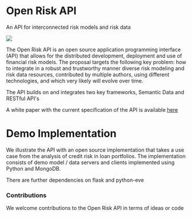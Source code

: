 # Open Risk API
An API for interconnected risk models and risk data

![](https://github.com/open-risk/Open_Risk_API/blob/master/Architecture.png)

The Open Risk API is an open source application programming interface (API) that allows for the distributed development, deployment and use of financial risk models. The proposal targets the following key problem: how to integrate in a robust and trustworthy manner diverse risk modeling and risk data resources, contributed by multiple authors, using different technologies, and which very likely will evolve over time. 

The API builds on and integrates two key frameworks, Semantic Data and RESTful API's

A white paper with the current specification of the API is available [here](https://www.openriskmanagement.com/wp-content/uploads/2016/02/OpenRiskWP03_053115.pdf)

# Demo Implementation

We illustrate the API with an open source implementation that takes a use case from the analysis of credit risk in loan portfolios. The implementation consists of demo model / data servers and clients implemented using Python and MongoDB. 

There are further dependencies on flask and python-eve

### Contributions

We welcome contributions to the Open Risk API in terms of ideas or code
